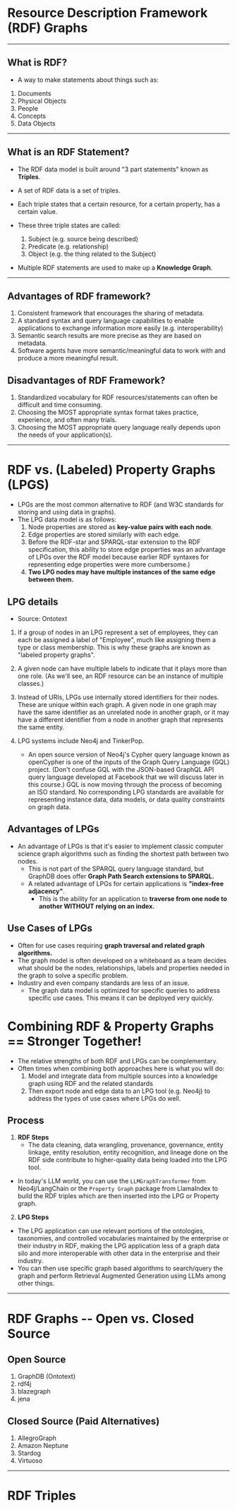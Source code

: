 # Resource Description Framework (RDF) Graphs

---
## What is RDF?
* A way to make statements about things such as:
1. Documents
2. Physical Objects
3. People
4. Concepts
5. Data Objects

---
## What is an RDF Statement? 
* The RDF data model is built around "3 part statements" known as **Triples**.
* A set of RDF data is a set of triples.
* Each triple states that a certain resource, for a certain property, has a certain value.
* These three triple states are called:
  1. Subject (e.g. source being described)
  2. Predicate (e.g. relationship)
  3. Object (e.g. the thing related to the Subject)

* Multiple RDF statements are used to make up a **Knowledge Graph**.

---
## Advantages of RDF framework?
1. Consistent framework that encourages the sharing of metadata.
2. A standard syntax and query language capabilities to enable applications to exchange information more easily (e.g. interoperability)
3. Semantic search results are more precise as they are based on metadata.
4. Software agents have more semantic/meaningful data to work with and produce a more meaningful result. 


## Disadvantages of RDF Framework?
1. Standardized vocabulary for RDF resources/statements can often be difficult and time consuming.
2. Choosing the MOST appropriate syntax format takes practice, experience, and often many trials. 
3. Choosing the MOST appropriate query language really depends upon the needs of your application(s).

---
# RDF vs. (Labeled) Property Graphs (LPGS)
* LPGs are the most common alternative to RDF (and W3C standards for storing and using data in graphs).
* The LPG data model is as follows:
  1. Node properties are stored as **key-value pairs with each node**.
  2. Edge properties are stored similarly with each edge.
  3. Before the RDF-star and SPARQL-star extension to the RDF specification, this ability to store edge properties was an advantage of LPGs over the RDF model because earlier RDF syntaxes for representing edge properties were more cumbersome.)
  4. **Two LPG nodes may have multiple instances of the same edge between them.**

## LPG details
* Source: Ontotext

1. If a group of nodes in an LPG represent a set of employees, they can each be assigned a label of "Employee", much like assigning them a type or class membership. This is why these graphs are known as "labeled property graphs".
2. A given node can have multiple labels to indicate that it plays more than one role. (As we'll see, an RDF resource can be an instance of multiple classes.)

3. Instead of URIs, LPGs use internally stored identifiers for their nodes. These are unique within each graph. A given node in one graph may have the same identifier as an unrelated node in another graph, or it may have a different identifier from a node in another graph that represents the same entity.

4. LPG systems include Neo4j and TinkerPop.
   * An open source version of Neo4j's Cypher query language known as openCypher is one of the inputs of the Graph Query Language (GQL) project. (Don't confuse GQL with the JSON-based GraphQL API query language developed at Facebook that we will discuss later in this course.) GQL is now moving through the process of becoming an ISO standard. No corresponding LPG standards are available for representing instance data, data models, or data quality constraints on graph data.


## Advantages of LPGs
* An advantage of LPGs is that it's easier to implement classic computer science graph algorithms such as finding the shortest path between two nodes.
  * This is not part of the SPARQL query language standard, but GraphDB does offer **Graph Path Search extensions to SPARQL.**
  * A related advantage of LPGs for certain applications is **"index-free adjacency"**.
      * This is the ability for an application to **traverse from one node to another WITHOUT relying on an index.**

## Use Cases of LPGs
* Often for use cases requiring **graph traversal and related graph algorithms.**
* The graph model is often developed on a whiteboard as a team decides what should be the nodes, relationships, labels and properties needed in the graph to solve a specific problem.
* Industry and even company standards are less of an issue.
  * The graph data model is optimized for specific queries to address specific use cases. This means it can be deployed very quickly.

# Combining RDF & Property Graphs == Stronger Together!
* The relative strengths of both RDF and LPGs can be complementary.
* Often times when combining both approaches here is what you will do:
  1. Model and integrate data from multiple sources into a knowledge graph using RDF and the related standards
  2. Then export node and edge data to an LPG tool (e.g. Neo4j) to address the types of use cases where LPGs do well.

## Process
1. **RDF Steps**
   * The data cleaning, data wrangling, provenance, governance, entity linkage, entity resolution, entity recognition, and lineage done on the RDF side contribute to higher-quality data being loaded into the LPG tool.
  * In today's LLM world, you can use the `LLMGraphTransformer` from Neo4j/LangChain or the `Property Graph` package from LlamaIndex to build the RDF triples which are then inserted into the LPG or Property graph.

2. **LPG Steps**
* The LPG application can use relevant portions of the ontologies, taxonomies, and controlled vocabularies maintained by the enterprise or their industry in RDF, making the LPG application less of a graph data silo and more interoperable with other data in the enterprise and their industry.
* You can then use specific graph based algorithms to search/query the graph and perform Retrieval Augmented Generation using LLMs among other things. 
  


---
# RDF Graphs -- Open vs. Closed Source

## Open Source
1. GraphDB (Ontotext)
2. rdf4j
3. blazegraph
4. jena

## Closed Source (Paid Alternatives)
1. AllegroGraph
2. Amazon Neptune
3. Stardog
4. Virtuoso


---
# RDF Triples

